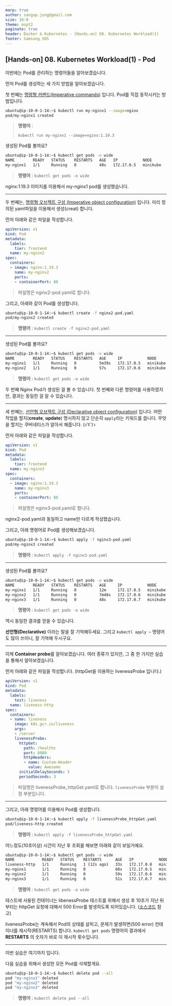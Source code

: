 ```yaml
---
marp: true
author: sangup.jung@gmail.com
size: 16:9
theme: mspt2
paginate: true
header: Docker & Kubernetes - [Hands-on] 08. Kubernetes Workload(1)
footer: Samsung SDS
---
```


## [Hands-on] 08. Kubernetes Workload(1) - Pod

이번에는 Pod를 관리하는 명령어들을 알아보겠습니다.

먼저 Pod를 생성하는 세 가지 방법을 알아보겠습니다.

첫 번째는 [명령형 커맨드(Imperative commands)](https://kubernetes.io/ko/docs/concepts/overview/working-with-objects/object-management/#%EB%AA%85%EB%A0%B9%ED%98%95-%EC%BB%A4%EB%A7%A8%EB%93%9C) 입니다.
Pod를 직접 동작시키는 방법입니다.

```bash
ubuntu@ip-10-0-1-14:~$ kubectl run my-nginx1 --image=nginx
pod/my-nginx1 created
```
> **명령어** :
> ```
> kubectl run my-nginx1 --image=nginx:1.19.3
> ```

생성된 Pod를 볼까요?
```bash
ubuntu@ip-10-0-1-14:~$ kubectl get pods -o wide
NAME        READY   STATUS    RESTARTS   AGE   IP           NODE       NOMINATED NODE   READINESS GATES
my-nginx1   1/1     Running   0          40s   172.17.0.5   minikube   <none>           <none>
```
> **명령어** : `kubectl get pods -o wide`

nginx:1.19.3 이미지를 이용해서 my-nginx1 pod를 생성했습니다.

---

두 번째는, [명령형 오브젝트 구성 (Imperative object configuration)](https://kubernetes.io/ko/docs/concepts/overview/working-with-objects/object-management/#%EB%AA%85%EB%A0%B9%ED%98%95-%EC%98%A4%EB%B8%8C%EC%A0%9D%ED%8A%B8-%EA%B5%AC%EC%84%B1) 입니다.
미리 정의된 yaml파일을 이용해서 생성(creat) 합니다.

먼저 아래와 같은 파일을 작성합니다.

```yaml
apiVersion: v1
kind: Pod
metadata:
  labels:
    tier: frontend
  name: my-nginx2
spec:
  containers:
  - image: nginx:1.19.3
    name: my-nginx2
    ports:
    - containerPort: 80
```
> 파일명은 nginx2-pod.yaml로 합니다.

그리고, 아래와 같이 Pod를 생성합니다.
```bash
ubuntu@ip-10-0-1-14:~$ kubectl create -f nginx2-pod.yaml
pod/my-nginx2 created
```
> **명령어** : `kubectl create -f nginx2-pod.yaml`

---

생성된 Pod를 볼까요?

```bash
ubuntu@ip-10-0-1-14:~$ kubectl get pods -o wide
NAME        READY   STATUS    RESTARTS   AGE     IP           NODE       NOMINATED NODE   READINESS GATES
my-nginx1   1/1     Running   0          5m39s   172.17.0.5   minikube   <none>           <none>
my-nginx2   1/1     Running   0          57s     172.17.0.6   minikube   <none>           <none>
```
> **명령어** : `kubectl get pods -o wide`

두 번째 Nginx Pod가 생성된 걸 볼 수 있습니다.
첫 번째와 다른 명령어를 사용하였지만, 결과는 동일한 걸 알 수 있습니다.

---

세 번째는, [선언형 오브젝트 구성 (Declarative object configuration)](https://kubernetes.io/ko/docs/concepts/overview/working-with-objects/object-management/#%EB%AA%85%EB%A0%B9%ED%98%95-%EC%98%A4%EB%B8%8C%EC%A0%9D%ED%8A%B8-%EA%B5%AC%EC%84%B1) 입니다.
어떤 작업을 할지(**create**, **update**) 명시하지 않고 단순히 `apply`라는 키워드를 씁니다.
무엇을 할지는 쿠버네티스가 알아서 해줍니다. (ง˙∇˙)ว

먼저 아래와 같은 파일을 작성합니다.

```yaml
apiVersion: v1
kind: Pod
metadata:
  labels:
    tier: frontend
  name: my-nginx3
spec:
  containers:
  - image: nginx:1.19.3
    name: my-nginx3
    ports:
    - containerPort: 80
```
> 파일명은 nginx3-pod.yaml로 합니다.

nginx2-pod.yaml과 동일하고 name만 다르게 작성했습니다.

그리고, 아래 명령어로 Pod를 생성해보겠습니다.
```bash
ubuntu@ip-10-0-1-14:~$ kubectl apply -f nginx3-pod.yaml
pod/my-nginx3 created
```
> **명령어** : `kubectl apply -f nginx3-pod.yaml`

---

생성된 Pod를 볼까요?

```bash
ubuntu@ip-10-0-1-14:~$ kubectl get pods -o wide
NAME        READY   STATUS    RESTARTS   AGE     IP           NODE       NOMINATED NODE   READINESS GATES
my-nginx1   1/1     Running   0          12m     172.17.0.5   minikube   <none>           <none>
my-nginx2   1/1     Running   0          7m48s   172.17.0.6   minikube   <none>           <none>
my-nginx3   1/1     Running   0          48s     172.17.0.7   minikube   <none>           <none>
```
> **명령어** : `kubectl get pods -o wide`

역시 동일한 결과를 얻을 수 있습니다.

**선언형(Declarative)** 이라는 말을 잘 기억해두세요.
그리고 `kubectl apply ~` 명령어도 많이 쓰이니, 잘 기억해 두시구요.



---

이제 **Container probe**를 알아보겠습니다.
여러 종류가 있지만, 그 중 한 가지만 실습을 통해서 알아보겠습니다.

먼저 아래와 같은 파일을 작성합니다. (httpGet을 이용하는 livenessProbe 입니다.)

```yaml
apiVersion: v1
kind: Pod
metadata:
  labels:
    test: liveness
  name: liveness-http
spec:
  containers:
  - name: liveness
    image: k8s.gcr.io/liveness
    args:
    - /server
    livenessProbe:
      httpGet:
        path: /healthz
        port: 8080
        httpHeaders:
        - name: Custom-Header
          value: Awesome
      initialDelaySeconds: 3
      periodSeconds: 3
```
> 파일명은 livenessProbe_httpGet.yaml로 합니다.
> `livenessProbe` 부분이 설정 부분입니다.

---

그리고, 아래 명령어를 이용해서 Pod를 생성합니다.
```bash
ubuntu@ip-10-0-1-14:~$ kubectl apply -f livenessProbe_httpGet.yaml
pod/liveness-http created
```
> **명령어** : `kubectl apply -f livenessProbe_httpGet.yaml`

어느정도(10초이상) 시간이 지난 후 조회를 해보면 아래와 같이 보일거예요.

```bash
ubuntu@ip-10-0-1-14:~$ kubectl get pods -o wide
NAME            READY   STATUS    RESTARTS      AGE   IP           NODE       NOMINATED NODE   READINESS GATES
liveness-http   1/1     Running   1 (12s ago)   33s   172.17.0.8   minikube   <none>           <none>
my-nginx1       1/1     Running   0             68s   172.17.0.5   minikube   <none>           <none>
my-nginx2       1/1     Running   0             59s   172.17.0.6   minikube   <none>           <none>
my-nginx3       1/1     Running   0             51s   172.17.0.7   minikube   <none>           <none>
```
> **명령어** : `kubectl get pods -o wide`

테스트에 사용된 컨테이너는 libenessProbe 테스트를 위해서 생성 후 10초가 지난 뒤부터는 httpGet 요청에 대해서 500 Error를 발생하도록 되어있습니다.
([소스코드](https://github.com/kubernetes/kubernetes/blob/master/test/images/agnhost/liveness/server.go) 참고)

livenessProbe는 계속해서 Pod의 상태를 살피고, 문제가 발생하면(500 error) 컨테이너를 재시작(RESTARTS) 합니다.
`kubectl get pods` 명령어의 결과에서 **RESTARTS** 의 숫자가 바로 이 재시작 횟수입니다.

---

이번 실습은 여기까지 입니다.

다음 실습을 위해서 생성한 모든 Pod를 삭제할게요.
```bash
ubuntu@ip-10-0-1-14:~$ kubectl delete pod --all
pod "my-nginx1" deleted
pod "my-nginx2" deleted
pod "my-nginx3" deleted
```
> **명령어** : `kubectl delete pod --all`
